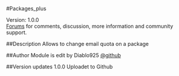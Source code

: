 #Packages_plus 

Version: 1.0.0<br />
[Forums](http://forums.zpanelcp.com/Thread-Mailboxes-plus?pid=87013) for comments, discussion, more information and community support.


##Description
Allows to change email quota on a package

##Author
Module is edit by Diablo925 [@github](https://github.com/Diablo925) 

##Version updates
1.0.0 Uploadet to Github 
